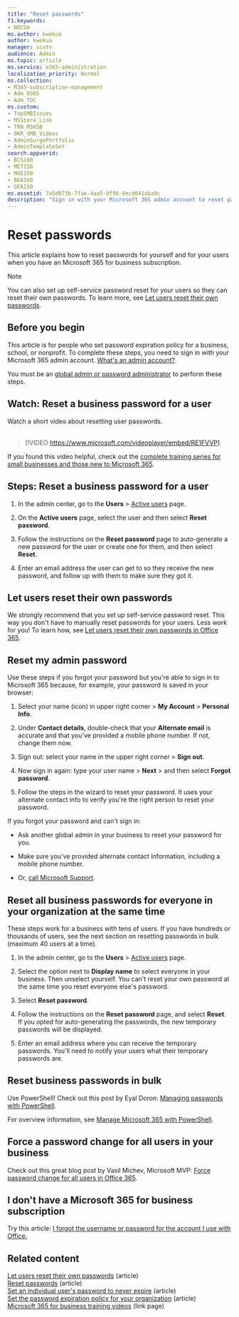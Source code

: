 ```yaml
---
title: "Reset passwords"
f1.keywords:
- NOCSH
ms.author: kwekua
author: kwekua
manager: scotv
audience: Admin
ms.topic: article
ms.service: o365-administration
localization_priority: Normal
ms.collection: 
- M365-subscription-management
- Adm_O365
- Adm_TOC
ms.custom:
- TopSMBIssues
- MSStore_Link
- TRN_M365B
- OKR_SMB_Videos
- AdminSurgePortfolio
- AdminTemplateSet
search.appverid:
- BCS160
- MET150
- MOE150
- BEA160
- GEA150
ms.assetid: 7a5d073b-7fae-4aa5-8f96-9ecd041aba9c
description: "Sign in with your Microsoft 365 admin account to reset passwords for users in Microsoft 365 for business subscription."
---
```


# Reset passwords

This article explains how to reset passwords for yourself and for your users when you have an Microsoft 365 for business subscription.

> [!NOTE]
> You can also set up self-service password reset for your users so they can reset their own passwords. To learn more, see [Let users reset their own passwords](let-users-reset-passwords.md).

## Before you begin

This article is for people who set password expiration policy for a business, school, or nonprofit. To complete these steps, you need to sign in with your Microsoft 365 admin account. [What's an admin account?](../../business-video/admin-center-overview.md).

You must be an [global admin or password administrator](about-admin-roles.md) to perform these steps.

## Watch: Reset a business password for a user

Watch a short video about resetting user passwords.<br><br>

> [!VIDEO https://www.microsoft.com/videoplayer/embed/RE1FVVP]

If you found this video helpful, check out the [complete training series for small businesses and those new to Microsoft 365](../../business-video/index.yml).
  
## Steps: Reset a business password for a user

1. In the admin center, go to the **Users** \> <a href="https://go.microsoft.com/fwlink/p/?linkid=834822" target="_blank">Active users</a> page.

2. On the **Active users** page, select the user and then select **Reset password**.

3. Follow the instructions on the **Reset password** page to auto-generate a new password for the user or create one for them, and then select **Reset**.  

4. Enter an email address the user can get to so they receive the new password, and follow up with them to make sure they got it.

## Let users reset their own passwords

We strongly recommend that you set up self-service password reset. This way you don't have to manually reset passwords for your users. Less work for you! To learn how, see [Let users reset their own passwords in Office 365](let-users-reset-passwords.md).

## Reset my admin password

Use these steps if you forgot your password but you're able to sign in to Microsoft 365 because, for example, your password is saved in your browser:

1. Select your name (icon) in upper right corner > **My Account** > **Personal Info**.

2. Under **Contact details**, double-check that your **Alternate email** is accurate and that you've provided a mobile phone number. If not, change them now.

3. Sign out: select your name in the upper right corner \> **Sign out**.

4. Now sign in again: type your user name \> **Next** \> and then select **Forgot password**.

5. Follow the steps in the wizard to reset your password. It uses your alternate contact info to verify you're the right person to reset your password.

If you forgot your password and can't sign in:

- Ask another global admin in your business to reset your password for you.

- Make sure you've provided alternate contact information, including a mobile phone number.

- Or, [call Microsoft Support](../../business-video/get-help-support.md).

## Reset all business passwords for everyone in your organization at the same time
<a name="bkmk_forgot"> </a>

These steps work for a business with tens of users. If you have hundreds or thousands of users, see the next section on resetting passwords in bulk (maximum 40 users at a time).
  
1. In the admin center, go to the **Users** \> <a href="https://go.microsoft.com/fwlink/p/?linkid=834822" target="_blank">Active users</a> page.

2. Select the option next to **Display name** to select everyone in your business. Then unselect yourself. You can't reset your own password at the same time you reset everyone else's password.

3. Select **Reset password**. 

4. Follow the instructions on the **Reset password** page, and select **Reset**.  If you opted for auto-generating the passwords, the new temporary passwords will be displayed.

5. Enter an email address where you can receive the temporary passwords. You'll need to notify your users what their temporary passwords are.
  
## Reset business passwords in bulk
<a name="bkmk_forgot"> </a>

Use PowerShell! Check out this post by Eyal Doron: [Managing passwords with PowerShell](https://go.microsoft.com/fwlink/?linkid=853696).
  
<!-- Here's a related article: [Set the passwords for multiple user accounts](/office365/enterprise/powershell/manage-office-365-with-office-365-powershell). -->
  
For overview information, see [Manage Microsoft 365 with PowerShell](../../enterprise/manage-microsoft-365-with-microsoft-365-powershell.md).
  
## Force a password change for all users in your business

Check out this great blog post by Vasil Michev, Microsoft MVP: [Force password change for all users in Office 365](https://go.microsoft.com/fwlink/?linkid=853693).
  
## I don't have a Microsoft 365 for business subscription

Try this article: [I forgot the username or password for the account I use with Office.](https://support.microsoft.com/office/eba0b4a2-c0ae-472c-99f6-bc63ee2425a8?wt.mc_id=SCL_reset-passwords_AdmHlp)
  
## Related content
  
[Let users reset their own passwords](../add-users/let-users-reset-passwords.md) (article)\
[Reset passwords](../add-users/reset-passwords.md) (article)\
[Set an individual user's password to never expire](set-password-to-never-expire.md) (article)\
[Set the password expiration policy for your organization](../manage/set-password-expiration-policy.md) (article)\
[Microsoft 365 for business training videos](../../business-video/index.yml) (link page)